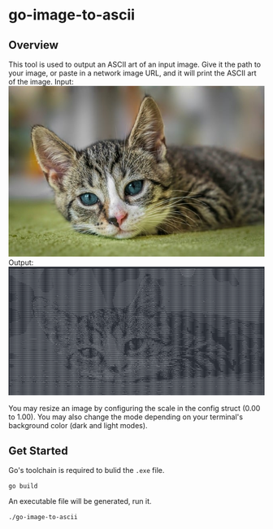 # go-image-to-ascii

## Overview
This tool is used to output an ASCII art of an input image. Give it the path to your image, or paste in
a network image URL, and it will print the ASCII art of the image.
Input: ![original cat](example_input.jpg)
Output:![ascii cat](example_output.png)

You may resize an image by configuring the scale in the config struct (0.00 to 1.00). You may also
change the mode depending on your terminal's background color (dark and light modes).

## Get Started
Go's toolchain is required to bulid the `.exe` file.
```
go build
```
An executable file will be generated, run it.
```
./go-image-to-ascii
```
